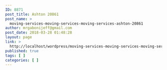 ```yaml
---
ID: 8871
post_title: Ashton 20861
post_name: >
  moving-services-moving-services-moving-services-ashton-20861
author: mrgabonijeff@gmail.com
post_date: 2018-03-28 01:48:28
layout: page
link: >
  http://localhost/wordpress/moving-services-moving-services-moving-services-ashton-20861/
published: true
tags: [ ]
categories: [ ]
---
```

